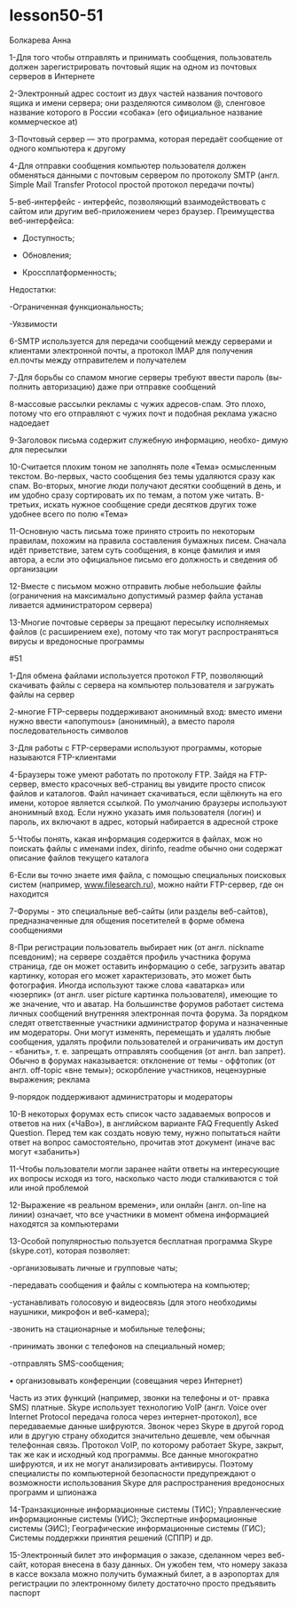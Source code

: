 # lesson50-51
Болкарева Анна

1-Для того чтобы отправлять и принимать сообщения, пользователь должен зарегистрировать почтовый ящик на одном из почтовых серверов в Интернете

2-Электронный адрес состоит из двух частей названия почтового ящика и имени сервера; они разделяются символом @, сленговое название которого в России «собака» (его официальное название коммерческое at)

3-Почтовый сервер ― это программа, которая передаёт сообщение от одного компьютера к другому

4-Для отправки сообщения компьютер пользователя должен обменяться данными с почтовым сервером по протоколу SMTP (англ. Simple Mail Transfer Protocol простой протокол передачи почты)

5-веб-интерфейс - интерфейс, позволяющий взаимодействовать с сайтом или другим веб-приложением через браузер. Преимущества веб-интерфейса:

  - Доступность;

  - Обновления;

  - Кроссплатформенность;

Недостатки:

  -Ограниченная функциональность;

  -Уязвимости

6-SMTP используется для передачи сообщений между серверами и клиентами электронной почты, а протокол IMAP для получения ел.почты между отправителем и получателем

7-Для борьбы со спамом многие серверы требуют ввести пароль (вы- полнить авторизацию) даже при отправке сообщений

8-массовые рассылки рекламы с чужих адресов-спам. Это плохо, потому что его отправляют с чужих почт и подобная реклама ужасно надоедает

9-Заголовок письма содержит служебную информацию, необхо- димую для пересылки

10-Считается плохим тоном не заполнять поле «Тема» осмысленным текстом. Во-первых, часто сообщения без темы удаляются сразу как спам. Во-вторых, многие люди получают десятки сообщений в день, и им удобно сразу сортировать их по темам, а потом уже читать. В-третьих, искать нужное сообщение среди десятков других тоже удобнее всего по полю «Тема»

11-Основную часть письма тоже принято строить по некоторым правилам, похожим на правила составления бумажных писем. Сначала идёт приветствие, затем суть сообщения, в конце фамилия и имя автора, а если это официальное письмо его должность и сведения об организации

12-Вместе с письмом можно отправить любые небольшие файлы (ограничения на максимально допустимый размер файла устанав ливается администратором сервера)

13-Многие почтовые серверы за прещают пересылку исполняемых файлов (с расширением ехе), потому что так могут распространяться вирусы и вредоносные программы

 #51

1-Для обмена файлами используется протокол FTP, позволяющий скачивать файлы с сервера на компьютер пользователя и загружать файлы на сервер

2-многие FTP-серверы поддерживают анонимный вход: вместо имени нужно ввести «апoпymous» (анонимный), а вместо пароля последовательность символов

3-Для работы с FTP-серверами используют программы, которые называются FTP-клиентами

4-Браузеры тоже умеют работать по протоколу FTP. Зайдя на FTP-сервер, вместо красочных веб-страниц вы увидите просто список файлов и каталогов. Файл начинает скачиваться, если щёлкнуть на его имени, которое является ссылкой. По умолчанию браузеры используют анонимный вход. Если нужно указать имя пользователя (логин) и пароль, их включают в адрес, который набирается в адресной строке

5-Чтобы понять, какая информация содержится в файлах, мож но поискать файлы с именами index, dirinfo, readme обычно они содержат описание файлов текущего каталога

6-Если вы точно знаете имя файла, с помощью специальных поисковых систем (например, www.filesearch.ru), можно найти FTP-сервер, где он находится

7-Форумы - это специальные веб-сайты (или разделы веб-сайтов), предназначенные для общения посетителей в форме обмена сообщениями

8-При регистрации пользователь выбирает ник (от англ. nickname псевдоним); на сервере создаётся профиль участника форума страница, где он может оставить информацию о себе, загрузить аватар картинку, которая его может характеризовать, это может быть фотография. Иногда используют также слова «аватарка» или «юзерпик» (от англ. user picture картинка пользователя), имеющие то же значение, что и аватар. На большинстве форумов работает система личных сообщений внутренняя электронная почта форума. За порядком следят ответственные участники администратор форума и назначенные им модераторы. Они могут изменять, перемещать и удалять любые сообщения, удалять профили пользователей и ограничивать им доступ - «банить», т. е. запрещать отправлять сообщения (от англ. ban запрет). Обычно в форумах наказывается: отклонение от темы - оффтопик (от англ. off-topic «вне темы»); оскорбление участников, нецензурные выражения; реклама

9-порядок поддерживают администраторы и модераторы

10-В некоторых форумах есть список часто задаваемых вопросов и ответов на них («ЧаВо»), в английском варианте FAQ Frequently Asked Question. Перед тем как создать новую тему, нужно попытаться найти ответ на вопрос самостоятельно, прочитав этот документ (иначе вас могут «забанить»)

11-Чтобы пользователи могли заранее найти ответы на интересующие их вопросы исходя из того, насколько часто люди сталкиваются с той или иной проблемой

12-Выражение «в реальном времени», или онлайн (англ. on-line на линии) означает, что все участники в момент обмена информацией находятся за компьютерами

13-Особой популярностью пользуется бесплатная программа Skype (skypе.сот), которая позволяет:

-организовывать личные и групповые чаты;

-передавать сообщения и файлы с компьютера на компьютер;

-устанавливать голосовую и видеосвязь (для этого необходимы наушники, микрофон и веб-камера); 

-звонить на стационарные и мобильные телефоны; 

-принимать звонки с телефонов на специальный номер;

-отправлять SMS-сообщения; 

• организовывать конференции (совещания через Интернет)

Часть из этих функций (например, звонки на телефоны и от- правка SMS) платные. Skype использует технологию VoIP (англ. Voice over Internet Protocol передача голоса через интернет-протокол), все передаваемые данные шифруются. Звонок через Skype в другой город или в другую страну обходится значительно дешевле, чем обычная телефонная связь. Протокол VoIP, по которому работает Skype, закрыт, так же как и исходный код программы. Все данные многократно шифруются, и их не могут анализировать антивирусы. Поэтому специалисты по компьютерной безопасности предупреждают о возможности использования Skyре для распространения вредоносных программ и шпионажа

14-Транзакционные информационные системы (ТИС); Управленческие информационные системы (УИС); Экспертные информационные системы (ЭИС); Географические информационные системы (ГИС); Системы поддержки принятия решений (СППР) и др.

15-Электронный билет это информация о заказе, сделанном через веб-сайт, которая внесена в базу данных. Он ужобен тем, что номеру заказа в кассе вокзала можно получить бумажный билет, а в аэропортах для регистрации по электронному билету достаточно просто предъявить паспорт
